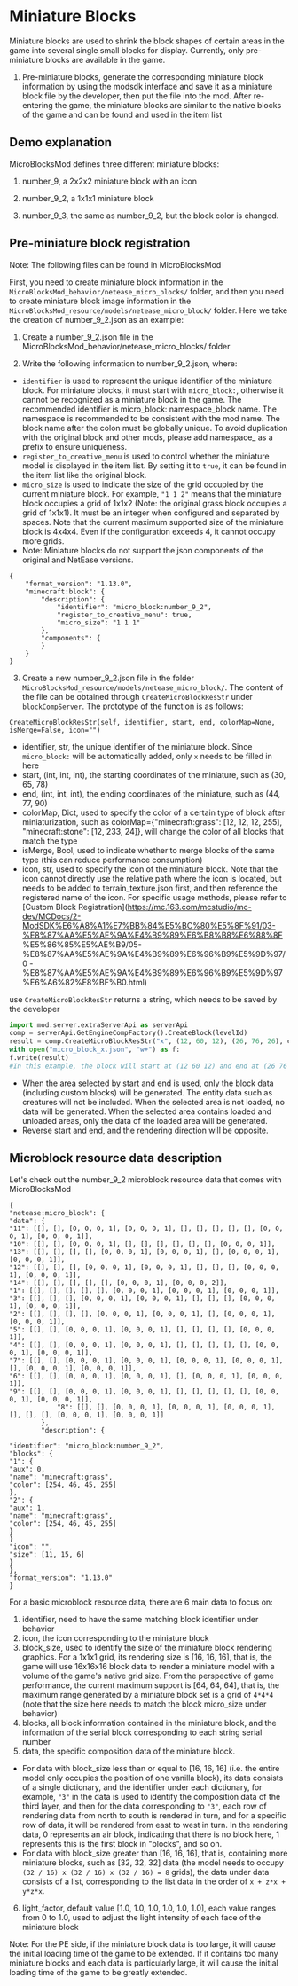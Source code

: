 ﻿--- 
front: 
hard: Getting Started 
time: minutes 
--- 

# Miniature Blocks 

Miniature blocks are used to shrink the block shapes of certain areas in the game into several single small blocks for display. Currently, only pre-miniature blocks are available in the game. 

1. Pre-miniature blocks, generate the corresponding miniature block information by using the modsdk interface and save it as a miniature block file by the developer, then put the file into the mod. After re-entering the game, the miniature blocks are similar to the native blocks of the game and can be found and used in the item list 

## Demo explanation 

MicroBlocksMod defines three different miniature blocks: 

1. number_9, a 2x2x2 miniature block with an icon 

2. number_9_2, a 1x1x1 miniature block 

3. number_9_3, the same as number_9_2, but the block color is changed. 

## Pre-miniature block registration 

Note: The following files can be found in MicroBlocksMod 

First, you need to create miniature block information in the `MicroBlocksMod_behavior/netease_micro_blocks/` folder, and then you need to create miniature block image information in the `MicroBlocksMod_resource/models/netease_micro_block/` folder. Here we take the creation of number_9_2.json as an example: 

1. Create a number_9_2.json file in the MicroBlocksMod_behavior/netease_micro_blocks/ folder 

2. Write the following information to number_9_2.json, where: 

- `identifier` is used to represent the unique identifier of the miniature block. For miniature blocks, it must start with `micro_block:`, otherwise it cannot be recognized as a miniature block in the game. The recommended identifier is micro_block: namespace_block name. The namespace is recommended to be consistent with the mod name. The block name after the colon must be globally unique. To avoid duplication with the original block and other mods, please add namespace_ as a prefix to ensure uniqueness. 
- `register_to_creative_menu` is used to control whether the miniature model is displayed in the item list. By setting it to `true`, it can be found in the item list like the original block. 
- `micro_size` is used to indicate the size of the grid occupied by the current miniature block. For example, `"1 1 2"` means that the miniature block occupies a grid of 1x1x2 (Note: the original grass block occupies a grid of 1x1x1). It must be an integer when configured and separated by spaces. Note that the current maximum supported size of the miniature block is 4x4x4. Even if the configuration exceeds 4, it cannot occupy more grids. 
- Note: Miniature blocks do not support the json components of the original and NetEase versions. 

```
{
    "format_version": "1.13.0",
    "minecraft:block": {
        "description": {
            "identifier": "micro_block:number_9_2",
            "register_to_creative_menu": true,
            "micro_size": "1 1 1"
        },
        "components": {
        }
    }
}
```


3. Create a new number_9_2.json file in the folder `MicroBlocksMod_resource/models/netease_micro_block/`. The content of the file can be obtained through `CreateMicroBlockResStr` under `blockCompServer`. The prototype of the function is as follows: 

`CreateMicroBlockResStr(self, identifier, start, end, colorMap=None, isMerge=False, icon="")` 

- identifier, str, the unique identifier of the miniature block. Since `micro_block:` will be automatically added, only `x` needs to be filled in here 
- start, (int, int, int), the starting coordinates of the miniature, such as (30, 65, 78) 
- end, (int, int, int), the ending coordinates of the miniature, such as (44, 77, 90) 
- colorMap, Dict, used to specify the color of a certain type of block after miniaturization, such as colorMap={"minecraft:grass": [12, 12, 12, 255], "minecraft:stone": [12, 233, 24]}, will change the color of all blocks that match the type 
- isMerge, Bool, used to indicate whether to merge blocks of the same type (this can reduce performance consumption) 
- icon, str, used to specify the icon of the miniature block. Note that the icon cannot directly use the relative path where the icon is located, but needs to be added to terrain_texture.json first, and then reference the registered name of the icon. For specific usage methods, please refer to [Custom Block Registration](https://mc.163.com/mcstudio/mc-dev/MCDocs/2-ModSDK%E6%A8%A1%E7%BB%84%E5%BC%80%E5%8F%91/03-%E8%87%AA%E5%AE%9A%E4%B9%89%E6%B8%B8%E6%88%8F %E5%86%85%E5%AE%B9/05-%E8%87%AA%E5%AE%9A%E4%B9%89%E6%96%B9%E5%9D%97/0 -%E8%87%AA%E5%AE%9A%E4%B9%89%E6%96%B9%E5%9D%97%E6%A6%82%E8%BF%B0.html)

use `CreateMicroBlockResStr` returns a string, which needs to be saved by the developer 

```python 
import mod.server.extraServerApi as serverApi 
comp = serverApi.GetEngineCompFactory().CreateBlock(levelId) 
result = comp.CreateMicroBlockResStr("x", (12, 60, 12), (26, 76, 26), colorMap={'minecraft:grass': [12, 22, 123, 255]}, isMerge=True, icon="micro_block_datiangou") 
with open("micro_block_x.json", "w+") as f: 
f.write(result) 
#In this example, the block will start at (12 60 12) and end at (26 76 26) Miniaturize the end point. The color of all grass blocks in the final miniaturized block is rgba(12,22,123,255). The actual display color will be fine-tuned according to the ambient light. The icon in the inventory is the image corresponding to micro_block_datiangou in terrain_texture.json. 
``` 

- When the area selected by start and end is used, only the block data (including custom blocks) will be generated. The entity data such as creatures will not be included. When the selected area is not loaded, no data will be generated. When the selected area contains loaded and unloaded areas, only the data of the loaded area will be generated. 
- Reverse start and end, and the rendering direction will be opposite. 

## Microblock resource data description 

Let's check out the number_9_2 microblock resource data that comes with MicroBlocksMod 

``` 
{ 
"netease:micro_block": { 
"data": { 
"11": [[], [], [0, 0, 0, 1], [0, 0, 0, 1], [], [], [], [], [], [0, 0, 0, 1], [0, 0, 0, 1]], 
"10": [[], [], [0, 0, 0, 1], [], [], [], [], [], [], [0, 0, 0, 1]], 
"13": [[], [], [], [], [0, 0, 0, 1], [0, 0, 0, 1], [], [0, 0, 0, 1], [0, 0, 0, 1]], 
"12": [[], [], [], [0, 0, 0, 1], [0, 0, 0, 1], [], [], [], [0, 0, 0, 1], [0, 0, 0, 1]], 
"14": [[], [], [], [], [], [0, 0, 0, 1], [0, 0, 0, 2]], 
"1": [[], [], [], [], [], [0, 0, 0, 1], [0, 0, 0, 1], [0, 0, 0, 1]], 
"3": [[], [], [], [0, 0, 0, 1], [0, 0, 0, 1], [], [], [], [0, 0, 0, 1], [0, 0, 0, 1]], 
"2": [[], [], [], [], [0, 0, 0, 1], [0, 0, 0, 1], [], [0, 0, 0, 1], [0, 0, 0, 1]], 
"5": [[], [], [0, 0, 0, 1], [0, 0, 0, 1], [], [], [], [], [0, 0, 0, 1]], 
"4": [[], [], [0, 0, 0, 1], [0, 0, 0, 1], [], [], [], [], [], [0, 0, 0, 1], [0, 0, 0, 1]], 
"7": [[], [], [0, 0, 0, 1], [0, 0, 0, 1], [0, 0, 0, 1], [0, 0, 0, 1], [], [0, 0, 0, 1], [0, 0, 0, 1]], 
"6": [[], [], [0, 0, 0, 1], [0, 0, 0, 1], [], [0, 0, 0, 1], [0, 0, 0, 1]], 
"9": [[], [], [0, 0, 0, 1], [0, 0, 0, 1], [], [], [], [], [], [0, 0, 0, 1], [0, 0, 0, 1]],
            "8": [[], [], [0, 0, 0, 1], [0, 0, 0, 1], [0, 0, 0, 1], [], [], [], [0, 0, 0, 1], [0, 0, 0, 1]]
        },
        "description": {

"identifier": "micro_block:number_9_2", 
"blocks": { 
"1": { 
"aux": 0, 
"name": "minecraft:grass", 
"color": [254, 46, 45, 255] 
}, 
"2": { 
"aux": 1, 
"name": "minecraft:grass", 
"color": [254, 46, 45, 255] 
} 
} 
"icon": "", 
"size": [11, 15, 6] 
} 
}, 
"format_version": "1.13.0" 
} 
``` 

For a basic microblock resource data, there are 6 main data to focus on: 

1. identifier, need to have the same matching block identifier under behavior 
2. icon, the icon corresponding to the miniature block 
3. block_size, used to identify the size of the miniature block rendering graphics. For a 1x1x1 grid, its rendering size is [16, 16, 16], that is, the game will use 16x16x16 block data to render a miniature model with a volume of the game's native grid size. From the perspective of game performance, the current maximum support is [64, 64, 64], that is, the maximum range generated by a miniature block set is a grid of `4*4*4` (note that the size here needs to match the block micro_size under behavior) 
4. blocks, all block information contained in the miniature block, and the information of the serial block corresponding to each string serial number 
5. data, the specific composition data of the miniature block. 
- For data with block_size less than or equal to [16, 16, 16] (i.e. the entire model only occupies the position of one vanilla block), its data consists of a single dictionary, and the identifier under each dictionary, for example, `"3"` in the data is used to identify the composition data of the third layer, and then for the data corresponding to `"3"`, each row of rendering data from north to south is rendered in turn, and for a specific row of data, it will be rendered from east to west in turn. In the rendering data, 0 represents an air block, indicating that there is no block here, 1 represents this is the first block in "blocks", and so on. 
- For data with block_size greater than [16, 16, 16], that is, containing more miniature blocks, such as [32, 32, 32] data (the model needs to occupy `(32 / 16) x (32 / 16) x (32 / 16) = 8` grids), the data under data consists of a list, corresponding to the list data in the order of `x + z*x + y*z*x`. 
6. light_factor, default value [1.0, 1.0, 1.0, 1.0, 1.0, 1.0], each value ranges from 0 to 1.0, used to adjust the light intensity of each face of the miniature block 

Note: For the PE side, if the miniature block data is too large, it will cause the initial loading time of the game to be extended. If it contains too many miniature blocks and each data is particularly large, it will cause the initial loading time of the game to be greatly extended. 

